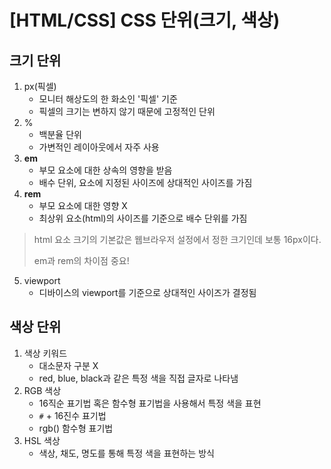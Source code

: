 # [HTML/CSS] CSS 단위(크기, 색상)

## 크기 단위

1. px(픽셀)
   - 모니터 해상도의 한 화소인 '픽셀' 기준
   - 픽셀의 크기는 변하지 않기 때문에 고정적인 단위
2. %
   - 백분율 단위
   - 가변적인 레이아웃에서 자주 사용
3. **em**
   - 부모 요소에 대한 상속의 영향을 받음
   - 배수 단위, 요소에 지정된 사이즈에 상대적인 사이즈를 가짐
4. **rem**
   - 부모 요소에 대한 영향 X
   - 최상위 요소(html)의 사이즈를 기준으로 배수 단위를 가짐

> html 요소 크기의 기본값은 웹브라우저 설정에서 정한 크기인데 보통 16px이다.
>
> em과 rem의 차이점 중요!

5. viewport
   - 디바이스의 viewport를 기준으로 상대적인 사이즈가 결정됨

## 색상 단위

1. 색상 키워드
   - 대소문자 구분 X
   - red, blue, black과 같은 특정 색을 직접 글자로 나타냄
2. RGB 색상
   - 16직순 표기법 혹은 함수형 표기법을 사용해서 특정 색을 표현
   - `#` + 16진수 표기법
   - rgb() 함수형 표기법
3. HSL 색상
   - 색상, 채도, 명도를 통해 특정 색을 표현하는 방식

